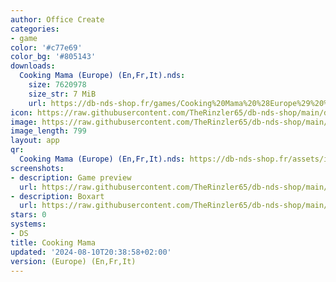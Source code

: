 ```yaml
---
author: Office Create
categories:
- game
color: '#c77e69'
color_bg: '#805143'
downloads:
  Cooking Mama (Europe) (En,Fr,It).nds:
    size: 7620978
    size_str: 7 MiB
    url: https://db-nds-shop.fr/games/Cooking%20Mama%20%28Europe%29%20%28En%2CFr%2CIt%29.zip
icon: https://raw.githubusercontent.com/TheRinzler65/db-nds-shop/main/docs/assets/images/icons/cookingmama.png
image: https://raw.githubusercontent.com/TheRinzler65/db-nds-shop/main/docs/assets/images/icons/cookingmama.png
image_length: 799
layout: app
qr:
  Cooking Mama (Europe) (En,Fr,It).nds: https://db-nds-shop.fr/assets/images/qr/cooking-mama-europe-enfrit-nds.png
screenshots:
- description: Game preview
  url: https://raw.githubusercontent.com/TheRinzler65/db-nds-shop/main/docs/assets/images/screenshots/cookingmama/cookingmama.png
- description: Boxart
  url: https://raw.githubusercontent.com/TheRinzler65/db-nds-shop/main/docs/assets/images/boxart/Cooking%20Mama%20(Europe)%20(En%2CFr%2CIt).nds.png
stars: 0
systems:
- DS
title: Cooking Mama
updated: '2024-08-10T20:38:58+02:00'
version: (Europe) (En,Fr,It)
---
```

